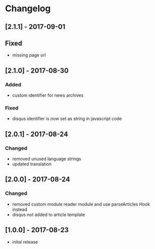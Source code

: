 # Changelog

## [2.1.1] - 2017-09-01

## Fixed
* missing page url

## [2.1.0] - 2017-08-30

### Added
* custom identifier for news archives

### Fixed
* disqus identifier is now set as string in javascript code

## [2.0.1] - 2017-08-24

### Changed 
* removed unused language strings
* updated translation

## [2.0.0] - 2017-08-24

### Changed
* removed custom module reader module and use parseArticles Hook instead
* disqus not added to article template

## [1.0.0] - 2017-08-23

* inital release
